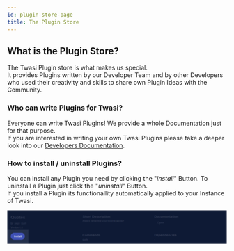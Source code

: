 ```yaml
---
id: plugin-store-page
title: The Plugin Store
---
```


## What is the Plugin Store?

The Twasi Plugin store is what makes us special.  
It provides Plugins written by our Developer Team and by other Developers who used their creativity and skills to share own Plugin Ideas with the Community.  

### Who can write Plugins for Twasi?

Everyone can write Twasi Plugins! We provide a whole Documentation just for that purpose.  
If you are interested in writing your own Twasi Plugins please take a deeper look into our [Developers Documentation](/docs/home).

### How to install / uninstall Plugins?

You can install any Plugin you need by clicking the "*install*" Button. To uninstall a Plugin just click the "*uninstall*" Button.  
If you install a Plugin its functionallity automatically applied to your Instance of Twasi.

![Install Button](/img/userdocs/twasi-panel/plugin-store/install.png)
